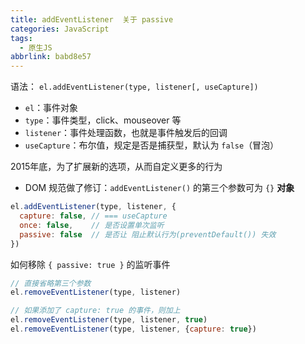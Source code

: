 ```yaml
---
title: addEventListener  关于 passive
categories: JavaScript
tags:
  - 原生JS
abbrlink: babd8e57
---
```


语法： `el.addEventListener(type, listener[, useCapture])`

- `el`：事件对象
- `type`：事件类型，click、mouseover 等
- `listener`：事件处理函数，也就是事件触发后的回调
- `useCapture`：布尔值，规定是否是捕获型，默认为 `false`（冒泡）

2015年底，为了扩展新的选项，从而自定义更多的行为

- DOM 规范做了修订：`addEventListener()` 的第三个参数可为 `{}` **对象**
``` javascript
el.addEventListener(type, listener, {
  capture: false, // === useCapture
  once: false,    // 是否设置单次监听
  passive: false  // 是否让 阻止默认行为(preventDefault()) 失效
})
```
如何移除 `{ passive: true }` 的监听事件
``` javascript
// 直接省略第三个参数
el.removeEventListener(type, listener)

// 如果添加了 capture: true 的事件，则加上
el.removeEventListener(type, listener, true)
el.removeEventListener(type, listener, {capture: true})
```